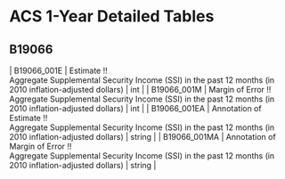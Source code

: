 # ACS 1-Year Detailed Tables

## B19066

| B19066_001E | Estimate !!<br>Aggregate Supplemental Security Income (SSI) in the past 12 months (in 2010 inflation-adjusted dollars) | int |
| B19066_001M | Margin of Error !!<br>Aggregate Supplemental Security Income (SSI) in the past 12 months (in 2010 inflation-adjusted dollars) | int |
| B19066_001EA | Annotation of Estimate !!<br>Aggregate Supplemental Security Income (SSI) in the past 12 months (in 2010 inflation-adjusted dollars) | string |
| B19066_001MA | Annotation of Margin of Error !!<br>Aggregate Supplemental Security Income (SSI) in the past 12 months (in 2010 inflation-adjusted dollars) | string |

